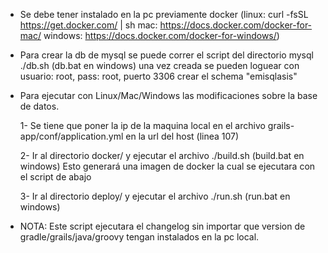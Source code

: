 * Se debe tener instalado en la pc previamente docker 
(linux: curl -fsSL https://get.docker.com/ | sh
mac: https://docs.docker.com/docker-for-mac/
windows: https://docs.docker.com/docker-for-windows/)

* Para crear la db de mysql se puede correr el script del directorio mysql ./db.sh (db.bat en windows)
una vez creada se pueden loguear con usuario: root, pass: root, puerto 3306 crear el schema "emisqlasis"

* Para ejecutar con Linux/Mac/Windows las modificaciones sobre la base de datos.

  1- Se tiene que poner la ip de la maquina local en el archivo grails-app/conf/application.yml en la url del host (linea 107)

  2- Ir al directorio docker/ y ejecutar el archivo ./build.sh (build.bat en windows) Esto generará una imagen de docker la cual se ejecutara con el script de abajo

  3- Ir al directorio deploy/ y ejecutar el archivo ./run.sh (run.bat en windows)

* NOTA: Este script ejecutara el changelog sin importar que version de gradle/grails/java/groovy tengan instalados en la pc local.
